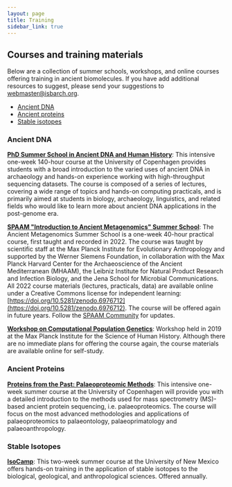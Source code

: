 ```yaml
---
layout: page
title: Training
sidebar_link: true
---
```


## Courses and training materials

Below are a collection of summer schools, workshops, and online courses offering training in ancient biomolecules. If you have add additional resources to suggest, please send your suggestions to webmaster@isbarch.org.

- [Ancient DNA](#Ancient-DNA)
- [Ancient proteins](#Ancient-Proteins)
- [Stable isotopes](#Stable-Isotopes)

### Ancient DNA

**[PhD Summer School in Ancient DNA and Human History](https://globe.ku.dk/arkiv-foer-05-2020/archaeomics-summer-school/)**: This intensive one-week 140-hour course at the University of Copenhagen provides students with a broad introduction to the varied uses of ancient DNA in archaeology and hands-on experience working with high-throughput sequencing datasets. The course is composed of a series of lectures, covering a wide range of topics and hands-on computing practicals, and is primarily aimed at students in biology, archaeology, linguistics, and related fields who would like to learn more about ancient DNA applications in the post-genome era. 

**[SPAAM "Introduction to Ancient Metagenomics" Summer School](https://spaam-community.github.io/wss-summer-school/#/2022/README)**: The Ancient Metagenomics Summer School is a one-week 40-hour practical course, first taught and recorded in 2022. The course was taught by scientific staff at the Max Planck Institute for Evolutionary Anthropology and supported by the Werner Siemens Foundation, in collaboration with the Max Planck Harvard Center for the Archaeoscience of the Ancient Mediterranean (MHAAM), the Leibniz Institute for Natural Product Research and Infection Biology, and the Jena School for Microbial Communications. All 2022 course materials (lectures, practicals, data) are available online under a Creative Commons license for independent learning: [https://doi.org/10.5281/zenodo.6976712](https://doi.org/10.5281/zenodo.6976712). The course will be offered again in future years. Follow the [SPAAM Community](https://spaam-community.github.io/) for updates. 

**[Workshop on Computational Population Genetics](https://comppopgenworkshop2019.readthedocs.io/en/latest/)**: Workshop held in 2019 at the Max Planck Institute for the Science of Human History. Although there are no immediate plans for offering the course again, the course materials are available online for self-study. 

### Ancient Proteins

**[Proteins from the Past: Palaeoproteomic Methods](https://efteruddannelse.kurser.ku.dk/course/2021-2022/SGBK20012U)**: This intensive one-week summer course at the University of Copenhagen will provide you with a detailed introduction to the methods used for mass spectrometry (MS)-based ancient protein sequencing, i.e. palaeoproteomics. The course will focus on the most advanced methodologies and applications of palaeoproteomics to palaeontology, palaeoprimatology and palaeoanthropology. 

### Stable Isotopes

**[IsoCamp](https://isocamp.org/)**: This two-week summer course at the University of New Mexico offers hands-on training in the application of stable isotopes to the biological, geological, and anthropological sciences. Offered annually.
